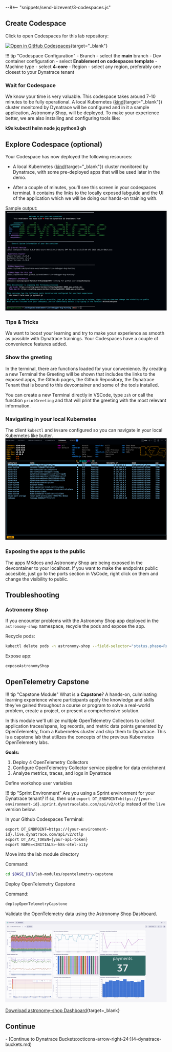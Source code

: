 --8<-- "snippets/send-bizevent/3-codespaces.js"

## Create Codespace

Click to open Codespaces for this lab repository:

[![Open in GitHub Codespaces](https://github.com/codespaces/badge.svg)](https://codespaces.new/dynatrace-wwse/enablement-kubernetes-opentelemetry-openpipeline){target="_blank"}

!!! tip "Codespace Configuration"
    - Branch
        - select the **main** branch
    - Dev container configuration
        - select **Enablement on codespaces template**
    - Machine type
        - select **4-core**
    - Region
        - select any region, preferably one closest to your Dynatrace tenant

### Wait for Codespace
We know your time is very valuable. This codespace takes around 7-10 minutes to be fully operational. A local Kubernetes ([kind](https://kind.sigs.k8s.io/){target="_blank"}) cluster monitored by Dynatrace will be configured and in it a sample application, Astronomy Shop, will be deployed. To make your experience better, we are also installing and configuring tools like:

**k9s kubectl helm node jq python3 gh**

## Explore Codespace (optional)

Your Codespace has now deployed the following resources:

- A local Kubernetes ([kind](https://kind.sigs.k8s.io/){target="_blank"}) cluster monitored by Dynatrace, with some pre-deployed apps that will be used later in the demo.

- After a couple of minutes, you'll see this screen in your codespaces terminal. It contains the links to the locally exposed labguide and the UI of the application which we will be doing our hands-on training with.

Sample output:
![Codespaces finish](img/codespaces_finish.png)

### Tips & Tricks

We want to boost your learning and try to make your experience as smooth as possible with Dynatrace trainings. Your Codespaces have a couple of convenience features added. 

### Show the greeting
In the terminal, there are functions loaded for your convenience. By creating a new Terminal the Greeting will be shown that includes the links to the exposed apps, the Github  pages, the Github Repository, the Dynatrace Tenant that is bound to this devcontainer and some of the tools installed.

You can create a new Terminal directly in VSCode, type `zsh` or call the function `printGreeting` and that will print the greeting with the most relevant information.

### Navigating in your local Kubernetes
The client `kubectl` and `k9s`are configured so you can navigate in your local Kubernetes like butter. 
![k9s](img/k9s.png)

### Exposing the apps to the public
The apps MKdocs and Astronomy Shop are being exposed in the devcontainer to your localhost. If you want to make the endpoints public accesible, just go to the ports section in VsCode, right click on them and change the visibility to public.

## Troubleshooting

### Astronomy Shop

If you encounter problems with the Astronomy Shop app deployed in the `astronomy-shop` namespace, recycle the pods and expose the app.

Recycle pods:
```sh
kubectl delete pods -n astronomy-shop --field-selector="status.phase=Running"
```

Expose app:
```sh
exposeAstronomyShop
```

## OpenTelemetry Capstone

!!! tip "Capstone Module"
    What is a **Capstone**? A hands-on, culminating learning experience where participants apply the knowledge and skills they've gained throughout a course or program to solve a real-world problem, create a project, or present a comprehensive solution.

In this module we'll utilize multiple OpenTelemetry Collectors to collect application traces/spans, log records, and metric data points generated by OpenTelemetry, from a Kubernetes cluster and ship them to Dynatrace.  This is a capstone lab that utilizes the concepts of the previous Kubernetes OpenTelemetry labs.

**Goals:**

1. Deploy 4 OpenTelemetry Collectors
2. Configure OpenTelemetry Collector service pipeline for data enrichment
3. Analyze metrics, traces, and logs in Dynatrace

Define workshop user variables

!!! tip "Sprint Environment"
    Are you using a Sprint environment for your Dynatrace tenant?  If so, then use `export DT_ENDPOINT=https://{your-environment-id}.sprint.dynatracelabs.com/api/v2/otlp` instead of the `live` version below.

In your Github Codespaces Terminal:
```
export DT_ENDPOINT=https://{your-environment-id}.live.dynatrace.com/api/v2/otlp
export DT_API_TOKEN={your-api-token}
export NAME=<INITIALS>-k8s-otel-o11y
```

Move into the lab module directory

Command:

```sh
cd $BASE_DIR/lab-modules/opentelemetry-capstone
```

Deploy OpenTelemetry Capstone

Command:

```sh
deployOpenTelemetryCapstone
```

Validate the OpenTelemetry data using the Astronomy Shop Dashboard.

![astronomy-shop dashboard](img/capstone-dt_astronomy_shop_dashboard.png)

[Download astronomy-shop Dashboard](https://github.com/dynatrace-wwse/enablement-kubernetes-opentelemetry-openpipeline/blob/main/lab-modules/opentelemetry-capstone/opentelemetry-cap_dt_dashboard.json){target=_blank}

## Continue

<div class="grid cards" markdown>
- [Continue to Dynatrace Buckets:octicons-arrow-right-24:](4-dynatrace-buckets.md)
</div>
